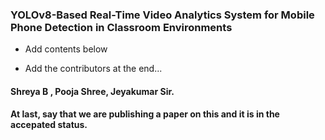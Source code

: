 ### YOLOv8-Based Real-Time Video Analytics System for Mobile Phone Detection in Classroom Environments

- Add contents below

- Add the contributors at the end...
#### Shreya B , Pooja Shree, Jeyakumar Sir.

#### At last, say that we are publishing a paper on this and it is in the accepated status.

